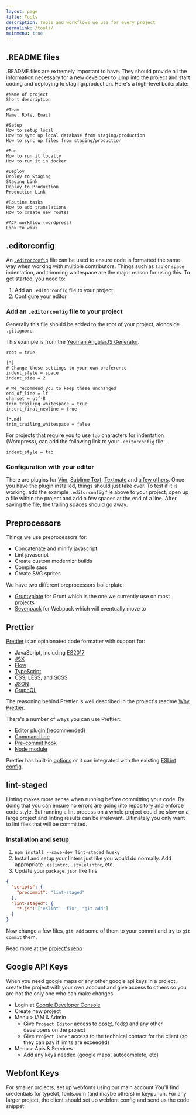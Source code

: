 ```yaml
---
layout: page
title: Tools
description: Tools and workflows we use for every project
permalink: /tools/
mainmenu: true
---
```


## .README files

.README files are extremely important to have. They should provide all the information necessary for a new developer to jump into the project and start coding and deploying to staging/production. Here's a high-level boilerplate:

```
#Name of project
Short description

#Team
Name, Role, Email

#Setup
How to setup local
How to sync up local database from staging/production
How to sync up files from staging/production

#Run
How to run it locally
How to run it in docker

#Deploy
Deploy to Staging
Staging Link
Deploy to Production
Production Link

#Routine tasks
How to add translations
How to create new routes

#ACF workflow (wordpress)
Link to wiki
```

## .editorconfig

An [`.editorconfig`](http://editorconfig.org/) file can be used to ensure code is formatted the same way when working with multiple contributors.  Things such as `tab` or `space` indentation, and trimming whitespace are the major reason for using this.  To get started, you need to:

  1. Add an `.editorconfig` file to your project
  2. Configure your editor

### Add an `.editorconfig` file to your project
Generally this file should be added to the root of your project, alongside `.gitignore`.

This example is from the [Yeoman AngularJS Generator](https://github.com/yeoman/generator-angular).  

```
root = true

[*]
# Change these settings to your own preference
indent_style = space
indent_size = 2

# We recommend you to keep these unchanged
end_of_line = lf
charset = utf-8
trim_trailing_whitespace = true
insert_final_newline = true

[*.md]
trim_trailing_whitespace = false
```

For projects that require you to use `tab` characters for indentation (Wordpress), can add the following link to your `.editorconfig` file:

```
indent_style = tab
```

### Configuration with your editor
There are plugins for [Vim](https://github.com/editorconfig/editorconfig-vim#readme), [Sublime Text](https://github.com/sindresorhus/editorconfig-sublime#readme), [Textmate](https://github.com/Mr0grog/editorconfig-textmate#readme) and [a few others](http://editorconfig.org/#download).  Once you have the plugin installed, things should just take over.  To test if it is working, add the example `.editorconfig` file above to your project, open up a file within the project and add a few spaces at the end of a line.  After saving the file, the trailing spaces should go away.

## Preprocessors

Things we use preprocessors for:

  - Concatenate and minify javascript
  - Lint javascript
  - Create custom modernizr builds
  - Compile sass
  - Create SVG sprites

We have two different preprocessors boilerplate:

* [Gruntyplate](https://github.com/domain7/gruntyplate) for Grunt which is the one we currently use on most projects
* [Sevenpack](https://github.com/domain7/sevenpack) for Webpack which will eventually move to


## Prettier

[Prettier](https://github.com/prettier/prettier) is an opinionated code formatter with support for:
* JavaScript, including [ES2017](https://github.com/tc39/proposals/blob/master/finished-proposals.md)
* [JSX](https://facebook.github.io/jsx/)
* [Flow](https://flow.org/)
* [TypeScript](https://www.typescriptlang.org/)
* CSS, [LESS](http://lesscss.org/), and [SCSS](http://sass-lang.com)
* [JSON](http://json.org/)
* [GraphQL](http://graphql.org/)

The reasoning behind Prettier is well described in the project's readme [Why Prettier](https://github.com/prettier/prettier/blob/master/README.md#why-prettier).

There's a number of ways you can use Prettier:
- [Editor plugin](https://github.com/prettier/prettier#editor-integration) (recommended)
- [Command line](https://github.com/prettier/prettier#cli)
- [Pre-commit hook](https://github.com/prettier/prettier#pre-commit-hook)
- [Node module](https://github.com/prettier/prettier#api)

Prettier has built-in [options](https://github.com/prettier/prettier#options) or it can integrated with the existing [ESLint config](https://github.com/prettier/prettier#eslint).


## lint-staged

Linting makes more sense when running before committing your code. By doing that you can ensure no errors are going into repository and enforce code style. But running a lint process on a whole project could be slow on a large project and linting results can be irrelevant. Ultimately you only want to lint files that will be committed.

### Installation and setup

1. `npm install --save-dev lint-staged husky`
1. Install and setup your linters just like you would do normally. Add appropriate `.eslintrc`, `.stylelintrc`, etc.
1. Update your `package.json` like this:
  ```json
  {
    "scripts": {
      "precommit": "lint-staged"
    },
    "lint-staged": {
      "*.js": ["eslint --fix", "git add"]
    }
  }
  ```

Now change a few files, `git add` some of them to your commit and try to `git commit` them.

Read more at the [project's repo](https://github.com/okonet/lint-staged)

## Google API Keys

When you need google maps or any other google api keys in a project, create the project with your own account and give access to others so you are not the only one who can make changes.
- Login at [Google Developer Console](https://console.cloud.google.com/cloud-resource-managerCreate)
- Create new project
- Menu > IAM & Admin
  - Give `Project Editor` access to ops@, fed@ and any other developers on the project
  - Give `Project Owner` access to the technical contact for the client (so they can pay if limits are exceeded)
- Menu > Apis & Services
  - Add any keys needed (google maps, autocomplete, etc)

## Webfont Keys
For smaller projects, set up webfonts using our main account You'll find credentials for typekit, fonts.com (and maybe others) in keypunch.  For any larger project, the client should set up webfont config and send us the code snippet

